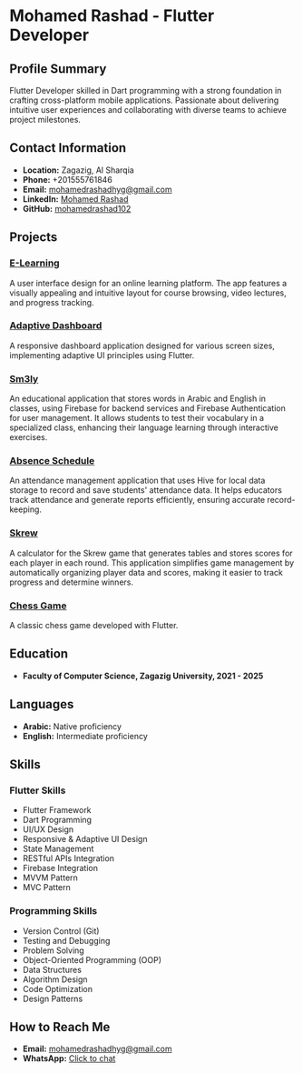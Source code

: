 # Mohamed Rashad - Flutter Developer

## Profile Summary
Flutter Developer skilled in Dart programming with a strong foundation in crafting cross-platform mobile applications. Passionate about delivering intuitive user experiences and collaborating with diverse teams to achieve project milestones.

## Contact Information
- **Location:** Zagazig, Al Sharqia
- **Phone:** +201555761846
- **Email:** [mohamedrashadhyg@gmail.com](mailto:mohamedrashadhyg@gmail.com)
- **LinkedIn:** [Mohamed Rashad](https://www.linkedin.com/in/mohamed-rashad-2bb024288/)
- **GitHub:** [mohamedrashad102](https://github.com/mohamedrashad102)

## Projects

### [E-Learning](https://github.com/MohamedAbdelmaboud/E-Learning)
A user interface design for an online learning platform. The app features a visually appealing and intuitive layout for course browsing, video lectures, and progress tracking.

### [Adaptive Dashboard](https://github.com/mohamedrashad102/adaptive_dashboard)
A responsive dashboard application designed for various screen sizes, implementing adaptive UI principles using Flutter.

### [Sm3ly](https://github.com/mohamedrashad102/sm3ly)
An educational application that stores words in Arabic and English in classes, using Firebase for backend services and Firebase Authentication for user management. It allows students to test their vocabulary in a specialized class, enhancing their language learning through interactive exercises.

### [Absence Schedule](https://github.com/mohamedrashad102/absence_schedule)
An attendance management application that uses Hive for local data storage to record and save students' attendance data. It helps educators track attendance and generate reports efficiently, ensuring accurate record-keeping.

### [Skrew](https://github.com/mohamedrashad102/skrew)
A calculator for the Skrew game that generates tables and stores scores for each player in each round. This application simplifies game management by automatically organizing player data and scores, making it easier to track progress and determine winners.

### [Chess Game](https://github.com/mohamedrashad102/chess)
A classic chess game developed with Flutter.

## Education
- **Faculty of Computer Science, Zagazig University, 2021 - 2025**

## Languages
- **Arabic:** Native proficiency
- **English:** Intermediate proficiency

## Skills

### Flutter Skills
- Flutter Framework
- Dart Programming
- UI/UX Design
- Responsive & Adaptive UI Design
- State Management
- RESTful APIs Integration
- Firebase Integration
- MVVM Pattern
- MVC Pattern

### Programming Skills
- Version Control (Git)
- Testing and Debugging
- Problem Solving
- Object-Oriented Programming (OOP)
- Data Structures
- Algorithm Design
- Code Optimization
- Design Patterns

## How to Reach Me
- **Email:** [mohamedrashadhyg@gmail.com](mailto:mohamedrashadhyg@gmail.com)
- **WhatsApp:** [Click to chat](http://wa.me/+201555761846)
